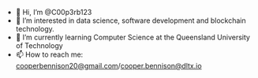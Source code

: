 - 👋 Hi, I’m @C00p3rb123
- 👀 I’m interested in data science, software development and blockchain technology. 
- 🌱 I’m currently learning Computer Science at the Queensland University of Technology
- 📫 How to reach me: cooperbennison20@gmail.com/cooper.bennison@dltx.io

<!---
C00p3rb123/C00p3rb123 is a ✨ special ✨ repository because its `README.md` (this file) appears on your GitHub profile.
You can click the Preview link to take a look at your changes.
--->
